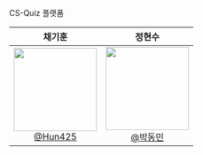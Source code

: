 CS-Quiz 플랫폼



| **채기훈** | **정현수** |
| :------: | :------: | 
| [<img src="https://avatars.githubusercontent.com/Hun425?v=4" height=150 width=150><br/> @Hun425](https://github.com/Hun425) | [<img src="https://avatars.githubusercontent.com/surina125?v=4" height=150 width=150><br/> @박동민](https://github.com/surina125) | 
